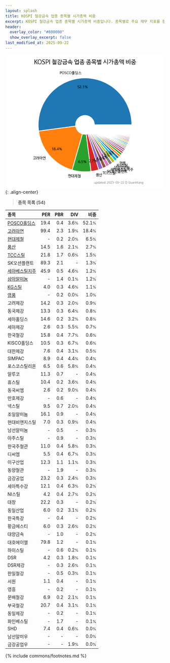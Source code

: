 ```yaml
---
layout: splash
title: KOSPI 철강금속 업종 종목별 시가총액 비중
excerpt: KOSPI 철강금속 업종 종목별 시가총액 비중입니다. 종목별로 주요 재무 지표를 함께 표시합니다.
header:
  overlay_color: "#800000"
  show_overlay_excerpt: false
last_modified_at: 2025-09-22
---
```



![KOSPI 철강금속 업종 종목별 시가총액 비중](/stats/sector/images/kospi_업종_철강금속_종목.png){: .align-center}


> **종목 목록 (54)**<a id="list"></a>

| **종목** | **PER** | **PBR** | **DIV** | **비중** |
| :------- | ------: | ------: | ------: | -------: |
| [POSCO홀딩스](/005490/) | 19.4 | 0.4 | 3.6<small>%</small> | 52.1<small>%</small> |
| [고려아연](/010130/) | 99.4 | 2.3 | 1.9<small>%</small> | 18.4<small>%</small> |
| [현대제철](/004020/) | - | 0.2 | 2.0<small>%</small> | 6.5<small>%</small> |
| [풍산](/103140/) | 14.5 | 1.6 | 2.1<small>%</small> | 2.7<small>%</small> |
| [TCC스틸](/002710/) | 21.8 | 1.7 | 0.6<small>%</small> | 1.5<small>%</small> |
| SK오션플랜트 | 89.3 | 2.1 | - | 1.3<small>%</small> |
| [세아베스틸지주](/001430/) | 45.9 | 0.5 | 4.6<small>%</small> | 1.2<small>%</small> |
| [삼아알미늄](/006110/) | - | 1.4 | 0.1<small>%</small> | 1.2<small>%</small> |
| [KG스틸](/016380/) | 4.0 | 0.3 | 4.6<small>%</small> | 1.1<small>%</small> |
| [영풍](/000670/) | - | 0.2 | 0.0<small>%</small> | 1.0<small>%</small> |
| 고려제강 | 14.2 | 0.3 | 2.0<small>%</small> | 0.9<small>%</small> |
| 동국제강 | 13.3 | 0.3 | 6.4<small>%</small> | 0.8<small>%</small> |
| 세아홀딩스 | 14.6 | 0.2 | 3.2<small>%</small> | 0.8<small>%</small> |
| 세아제강 | 2.6 | 0.3 | 5.5<small>%</small> | 0.7<small>%</small> |
| 한국철강 | 15.8 | 0.4 | 7.7<small>%</small> | 0.6<small>%</small> |
| KISCO홀딩스 | 10.5 | 0.3 | 6.7<small>%</small> | 0.6<small>%</small> |
| 대한제강 | 7.6 | 0.4 | 3.1<small>%</small> | 0.5<small>%</small> |
| SIMPAC | 8.9 | 0.4 | 4.4<small>%</small> | 0.4<small>%</small> |
| 포스코스틸리온 | 6.5 | 0.6 | 5.8<small>%</small> | 0.4<small>%</small> |
| 알루코 | 11.3 | 0.7 | - | 0.4<small>%</small> |
| 휴스틸 | 10.4 | 0.2 | 3.6<small>%</small> | 0.4<small>%</small> |
| 동국씨엠 | 2.6 | 0.2 | 9.0<small>%</small> | 0.4<small>%</small> |
| 만호제강 | - | 0.6 | - | 0.4<small>%</small> |
| 넥스틸 | 9.5 | 0.7 | 2.0<small>%</small> | 0.4<small>%</small> |
| 조일알미늄 | 16.1 | 0.9 | - | 0.4<small>%</small> |
| 현대비앤지스틸 | 7.0 | 0.3 | 0.9<small>%</small> | 0.4<small>%</small> |
| 남선알미늄 | - | 0.5 | - | 0.3<small>%</small> |
| 아주스틸 | - | 0.9 | - | 0.3<small>%</small> |
| 한국주철관 | 11.0 | 0.4 | 5.8<small>%</small> | 0.3<small>%</small> |
| 디씨엠 | 5.5 | 0.4 | 6.7<small>%</small> | 0.3<small>%</small> |
| 이구산업 | 12.3 | 1.1 | 1.1<small>%</small> | 0.3<small>%</small> |
| 동양철관 | - | 1.9 | - | 0.3<small>%</small> |
| 금강공업 | 23.2 | 0.3 | 2.4<small>%</small> | 0.3<small>%</small> |
| 세아특수강 | 12.1 | 0.4 | 6.3<small>%</small> | 0.2<small>%</small> |
| NI스틸 | 4.2 | 0.4 | 2.7<small>%</small> | 0.2<small>%</small> |
| 대창 | 22.2 | 0.3 | - | 0.2<small>%</small> |
| 동일산업 | 6.0 | 0.2 | 3.1<small>%</small> | 0.2<small>%</small> |
| 한국특강 | - | 0.4 | - | 0.2<small>%</small> |
| 황금에스티 | 6.0 | 0.3 | 2.6<small>%</small> | 0.2<small>%</small> |
| 대양금속 | - | 1.0 | - | 0.2<small>%</small> |
| 대호에이엘 | 79.8 | 1.2 | - | 0.1<small>%</small> |
| 하이스틸 | - | 0.6 | 0.2<small>%</small> | 0.1<small>%</small> |
| DSR | 4.2 | 0.3 | 1.8<small>%</small> | 0.1<small>%</small> |
| DSR제강 | - | 0.3 | 2.6<small>%</small> | 0.1<small>%</small> |
| 한일철강 | - | 0.5 | 0.3<small>%</small> | 0.1<small>%</small> |
| 서원 | 1.1 | 0.4 | - | 0.1<small>%</small> |
| 영흥 | - | 0.2 | - | 0.1<small>%</small> |
| 문배철강 | 6.9 | 0.2 | 2.1<small>%</small> | 0.1<small>%</small> |
| 부국철강 | 20.7 | 0.4 | 3.1<small>%</small> | 0.1<small>%</small> |
| 동일제강 | - | 0.2 | - | 0.1<small>%</small> |
| 화인베스틸 | - | 1.7 | - | 0.1<small>%</small> |
| SHD | 7.4 | 0.4 | 0.6<small>%</small> | 0.0<small>%</small> |
| 남선알미우 | - | - | - | 0.0<small>%</small> |
| 금강공업우 | - | - | 1.9<small>%</small> | 0.0<small>%</small> |

{% include commons/footnotes.md %}